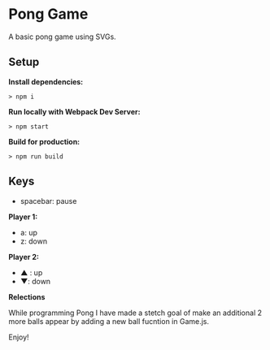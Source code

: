 # Pong Game

A basic pong game using SVGs.

## Setup

**Install dependencies:**

`> npm i`

**Run locally with Webpack Dev Server:**

`> npm start`

**Build for production:**

`> npm run build`

## Keys
* spacebar: pause   

**Player 1:**
* a: up
* z: down

**Player 2:**
* ▲ : up
* ▼: down

**Relections**

While programming Pong I have made a stetch goal of make an additional 2 more balls appear by adding a new ball fucntion in Game.js.

 Enjoy!
